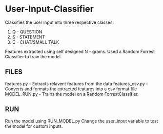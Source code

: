 # User-Input-Classifier

Classifies the user input into three respective classes:
1. Q - QUESTION
2. S - STATEMENT
3. C - CHAT/SMALL TALK

Features extracted using self designed N - grams. Used a Random Forrest Classifier to train the model. 

FILES
-----
features.py - Extracts relavent features from the data
features_csv.py - Converts and formats the extracted features into a csv format file
MODEL_RUN.py - Trains the model on a Random ForrestClassifier. 

RUN
---
Run the model using RUN_MODEL.py
Change the user_input variable to test the model for custom inputs.

